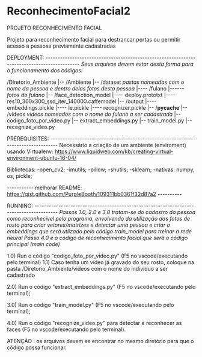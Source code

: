 # ReconhecimentoFacial2
PROJETO RECONHECIMENTO FACIAL

Projeto para reconhecimento facial para destrancar portas ou permitir acesso a pessoas previamente cadastradas

DEPLOYMENT: --------------------------------------------------------------------------------------------
*Seus arquivos devem estar desta forma para o funcionamento dos códigos:*

/Diretorio_Ambiente
|-- /Ambiente
|-- /dataset
*pastas nomeadas com o nome da pessoa e dentro delas fotos desta pessoa*
|----   /fulano
|------     *fotos do fulano*
|-- /face_detection_model
|----   deploy.prototxt
|----   res10_300x300_ssd_iter_140000.caffemodel
|-- /output
|----   embeddings.pickle
|----   le.pickle
|----   recognizer.pickle
|-- /__pycache__
|-- /videos
*videos nomeados com o nome do fulano a ser cadastrada*
|-- codigo_foto_por_video.py
|-- extract_embeddings.py
|-- train_model.py
|-- recognize_video.py

PREREQUISITES: ---------------------------------------------------------------------------------
Necessário a criação de um ambiente (enviroment) usando Virtualenv:
https://www.liquidweb.com/kb/creating-virtual-environment-ubuntu-16-04/

Bibliotecas:
-open_cv2;
-imutils;
-pillow;
-shutils;
-sklearn;
-nativas: numpy, os, pickle;

----------- melhorar README: https://gist.github.com/PurpleBooth/109311bb0361f32d87a2 ----------

RUNNING: ---------------------------------------------------------------------------------------
*Passos 1.0, 2.0 e 3.0 tratam-se do cadastro da pessoa como reconhecível pelo programa, envolvendo da*
*utilização das fotos de rosto para criar vetores/matrizes e detectar uma pessoa e criar o embeddings que*
*será utlizado pelo código train_model para treinar a rede neural*
*Passo 4.0 é o código de reconhecimento facial que será o código principal (main code)*

1.0) Run o código "codigo_foto_por_video.py" (F5 no vscode/executando pelo terminal)
     1.1) Caso tenha um vídeo já gravado do seu rosto, coloque na pasta /Diretorio_Ambiente/videos com o
     nome do indivíduo a ser cadastrado

2.0) Run o código "extract_embeddings.py" (F5 no vscode/executando pelo terminal);

3.0) Run o código "train_model.py" (F5 no vscode/executando pelo terminal);

4.0) Run o código "recognize_video.py" para detectar e reconhecer as faces (F5 no vscode/executando pelo terminal).

ATENÇÃO : os arquivos devem se encontrar no mesmo diretório para que o código possa funcionar.

